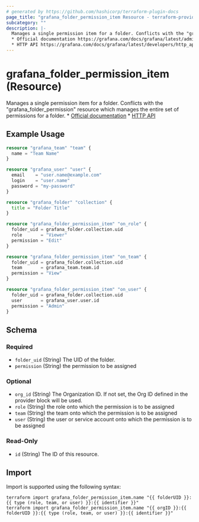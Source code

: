 ```yaml
---
# generated by https://github.com/hashicorp/terraform-plugin-docs
page_title: "grafana_folder_permission_item Resource - terraform-provider-grafana"
subcategory: ""
description: |-
  Manages a single permission item for a folder. Conflicts with the "grafana_folder_permission" resource which manages the entire set of permissions for a folder.
  * Official documentation https://grafana.com/docs/grafana/latest/administration/roles-and-permissions/access-control/
  * HTTP API https://grafana.com/docs/grafana/latest/developers/http_api/folder_permissions/
---
```


# grafana_folder_permission_item (Resource)

Manages a single permission item for a folder. Conflicts with the "grafana_folder_permission" resource which manages the entire set of permissions for a folder.
		* [Official documentation](https://grafana.com/docs/grafana/latest/administration/roles-and-permissions/access-control/)
		* [HTTP API](https://grafana.com/docs/grafana/latest/developers/http_api/folder_permissions/)

## Example Usage

```terraform
resource "grafana_team" "team" {
  name = "Team Name"
}

resource "grafana_user" "user" {
  email    = "user.name@example.com"
  login    = "user.name"
  password = "my-password"
}

resource "grafana_folder" "collection" {
  title = "Folder Title"
}

resource "grafana_folder_permission_item" "on_role" {
  folder_uid = grafana_folder.collection.uid
  role       = "Viewer"
  permission = "Edit"
}

resource "grafana_folder_permission_item" "on_team" {
  folder_uid = grafana_folder.collection.uid
  team       = grafana_team.team.id
  permission = "View"
}

resource "grafana_folder_permission_item" "on_user" {
  folder_uid = grafana_folder.collection.uid
  user       = grafana_user.user.id
  permission = "Admin"
}
```

<!-- schema generated by tfplugindocs -->
## Schema

### Required

- `folder_uid` (String) The UID of the folder.
- `permission` (String) the permission to be assigned

### Optional

- `org_id` (String) The Organization ID. If not set, the Org ID defined in the provider block will be used.
- `role` (String) the role onto which the permission is to be assigned
- `team` (String) the team onto which the permission is to be assigned
- `user` (String) the user or service account onto which the permission is to be assigned

### Read-Only

- `id` (String) The ID of this resource.

## Import

Import is supported using the following syntax:

```shell
terraform import grafana_folder_permission_item.name "{{ folderUID }}:{{ type (role, team, or user) }}:{{ identifier }}"
terraform import grafana_folder_permission_item.name "{{ orgID }}:{{ folderUID }}:{{ type (role, team, or user) }}:{{ identifier }}"
```
